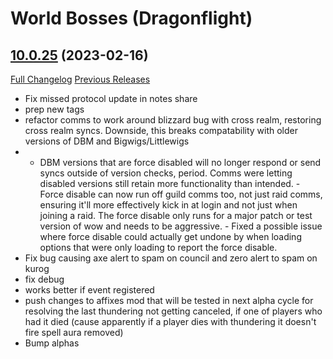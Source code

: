 # <DBM> World Bosses (Dragonflight)

## [10.0.25](https://github.com/DeadlyBossMods/DBM-Retail/tree/10.0.25) (2023-02-16)
[Full Changelog](https://github.com/DeadlyBossMods/DBM-Retail/compare/10.0.24...10.0.25) [Previous Releases](https://github.com/DeadlyBossMods/DBM-Retail/releases)

- Fix missed protocol update in notes share  
- prep new tags  
- refactor comms to work around blizzard bug with cross realm, restoring cross realm syncs. Downside, this breaks compatability with older versions of DBM and Bigwigs/Littlewigs  
- - DBM versions that are force disabled will no longer respond or send syncs outside of version checks, period. Comms were letting disabled versions still retain more functionality than intended. - Force disable can now run off guild comms too, not just raid comms, ensuring it'll more effectively kick in at login and not just when joining a raid. The force disable only runs for a major patch or test version of wow and needs to be aggressive. - Fixed a possible issue where force disable could actually get undone by when loading options that were only loading to report the force disable.  
- Fix bug causing axe alert to spam on council and zero alert to spam on kurog  
- fix debug  
- works better if event registered  
- push changes to affixes mod that will be tested in next alpha cycle for resolving the last thundering not getting canceled, if one of players who had it died (cause apparently if a player dies with thundering it doesn't fire spell aura removed)  
- Bump alphas  
